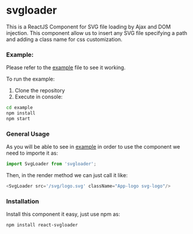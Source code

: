 # svgloader

This is a ReactJS Component for SVG file loading by Ajax and DOM injection. This component allow us to insert any SVG file specifying a path and adding a class name for css customization.

### Example:

Please refer to the [example](example/src/App.js) file to see it working.

To run the example:
1. Clone the repository
2. Execute in console:
```BASH
cd example
npm install
npm start
```

### General Usage

As you will be able to see in [example](example/src/App.js) in order to use the component we need to importe it as:
```JAVASCRIPT
import SvgLoader from 'svgloader';
```

Then, in the render method we can just call it like:

```JAVASCRIPT
<SvgLoader src='/svg/logo.svg' className="App-logo svg-logo"/>
```

### Installation

Install this component it easy, just use npm as:
```BASH
npm install react-svgloader
```
